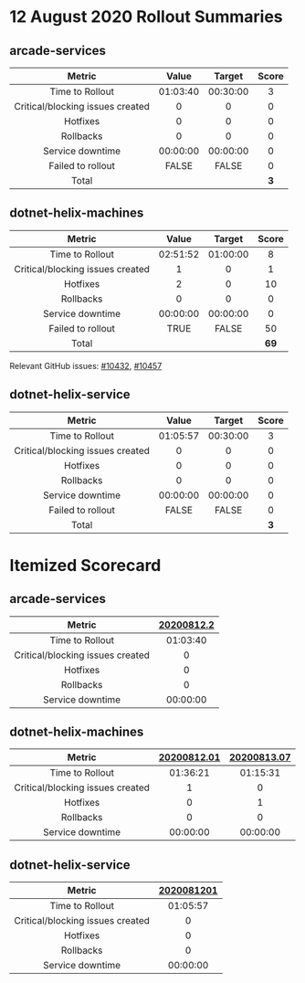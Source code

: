# 12 August 2020 Rollout Summaries

## arcade-services

|              Metric              |   Value  |  Target  |   Score   |
|:--------------------------------:|:--------:|:--------:|:---------:|
| Time to Rollout                  | 01:03:40 | 00:30:00 |     3     |
| Critical/blocking issues created |     0    |    0     |     0     |
| Hotfixes                         |     0    |    0     |     0     |
| Rollbacks                        |     0    |    0     |     0     |
| Service downtime                 | 00:00:00 | 00:00:00 |     0     |
| Failed to rollout                |   FALSE  |   FALSE  |     0     |
| Total                            |          |          |   **3**   |


## dotnet-helix-machines

|              Metric              |   Value  |  Target  |   Score   |
|:--------------------------------:|:--------:|:--------:|:---------:|
| Time to Rollout                  | 02:51:52 | 01:00:00 |     8     |
| Critical/blocking issues created |     1    |    0     |     1     |
| Hotfixes                         |     2    |    0     |     10     |
| Rollbacks                        |     0    |    0     |     0     |
| Service downtime                 | 00:00:00 | 00:00:00 |     0     |
| Failed to rollout                |   TRUE  |   FALSE  |     50     |
| Total                            |          |          |   **69**   |

Relevant GitHub issues: [#10432](https://github.com/dotnet/core-eng/issues/10432), [#10457](https://github.com/dotnet/core-eng/issues/10457)
## dotnet-helix-service

|              Metric              |   Value  |  Target  |   Score   |
|:--------------------------------:|:--------:|:--------:|:---------:|
| Time to Rollout                  | 01:05:57 | 00:30:00 |     3     |
| Critical/blocking issues created |     0    |    0     |     0     |
| Hotfixes                         |     0    |    0     |     0     |
| Rollbacks                        |     0    |    0     |     0     |
| Service downtime                 | 00:00:00 | 00:00:00 |     0     |
| Failed to rollout                |   FALSE  |   FALSE  |     0     |
| Total                            |          |          |   **3**   |


# Itemized Scorecard

## arcade-services

| Metric | [20200812.2](https://dev.azure.com/dnceng/7ea9116e-9fac-403d-b258-b31fcf1bb293/_build/results?buildId=767162) |
|:-----:|:-----:|
| Time to Rollout | 01:03:40 |
| Critical/blocking issues created | 0 |
| Hotfixes | 0 |
| Rollbacks | 0 |
| Service downtime | 00:00:00 |


## dotnet-helix-machines

| Metric | [20200812.01](https://dev.azure.com/dnceng/7ea9116e-9fac-403d-b258-b31fcf1bb293/_build/results?buildId=766774) | [20200813.07](https://dev.azure.com/dnceng/7ea9116e-9fac-403d-b258-b31fcf1bb293/_build/results?buildId=769425) |
|:-----:|:-----:|:-----:|
| Time to Rollout | 01:36:21 | 01:15:31 |
| Critical/blocking issues created | 1 | 0 |
| Hotfixes | 0 | 1 |
| Rollbacks | 0 | 0 |
| Service downtime | 00:00:00 | 00:00:00 |


## dotnet-helix-service

| Metric | [2020081201](https://dev.azure.com/dnceng/7ea9116e-9fac-403d-b258-b31fcf1bb293/_build/results?buildId=767201) |
|:-----:|:-----:|
| Time to Rollout | 01:05:57 |
| Critical/blocking issues created | 0 |
| Hotfixes | 0 |
| Rollbacks | 0 |
| Service downtime | 00:00:00 |

